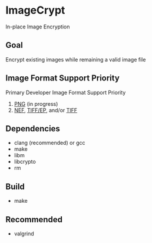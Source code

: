 # ImageCrypt
In-place Image Encryption

## Goal
Encrypt existing images while remaining a valid image file

## Image Format Support Priority
Primary Developer Image Format Support Priority
1. [PNG](https://en.wikipedia.org/wiki/Portable_Network_Graphics) (in progress)
2. [NEF](https://www.nikonusa.com/en/learn-and-explore/a/products-and-innovation/nikon-electronic-format-nef.html), [TIFF/EP](https://en.wikipedia.org/wiki/TIFF/EP), and/or [TIFF](https://en.wikipedia.org/wiki/TIFF)

## Dependencies
* clang (recommended) or gcc
* make
* libm
* libcrypto
* rm

## Build
* make

## Recommended
* valgrind
